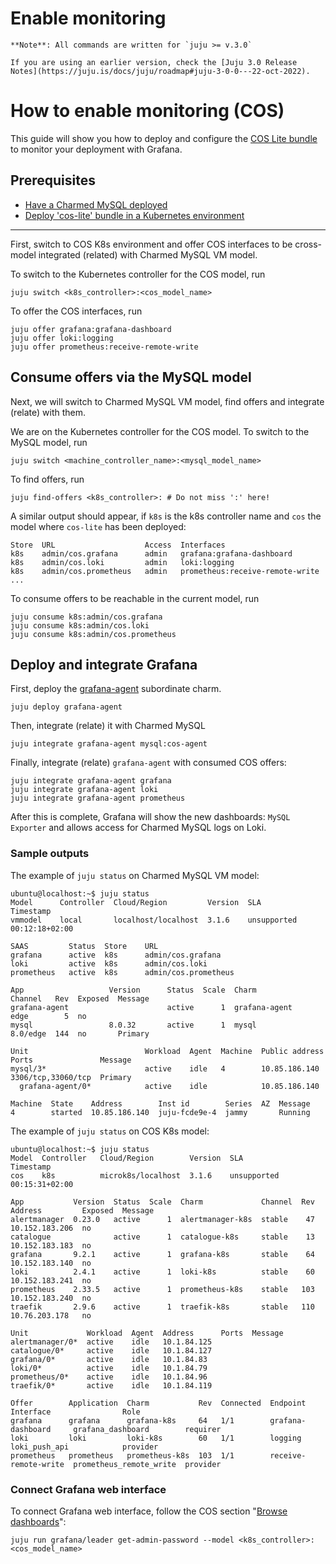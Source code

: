 
# Enable monitoring

```{note}
**Note**: All commands are written for `juju >= v.3.0`

If you are using an earlier version, check the [Juju 3.0 Release Notes](https://juju.is/docs/juju/roadmap#juju-3-0-0---22-oct-2022).
```

# How to enable monitoring (COS)

This guide will show you how to deploy and configure the [COS Lite bundle](https://charmhub.io/cos-lite) to monitor your deployment with Grafana.

## Prerequisites
* [Have a Charmed MySQL deployed](/how-to/scale-replicas)
* [Deploy 'cos-lite' bundle in a Kubernetes environment](https://charmhub.io/topics/canonical-observability-stack/tutorials/install-microk8s)

---

First, switch to COS K8s environment and offer COS interfaces to be cross-model integrated (related) with Charmed MySQL VM model.

To switch to the Kubernetes controller for the COS model, run
```shell
juju switch <k8s_controller>:<cos_model_name>
```
To offer the COS interfaces, run
```shell
juju offer grafana:grafana-dashboard
juju offer loki:logging
juju offer prometheus:receive-remote-write
```

## Consume offers via the MySQL model
Next, we will switch to Charmed MySQL VM model, find offers and integrate (relate) with them.

We are on the Kubernetes controller for the COS model. To switch to the MySQL model, run
```shell
juju switch <machine_controller_name>:<mysql_model_name>
```
To find offers, run
```shell
juju find-offers <k8s_controller>: # Do not miss ':' here!
```

A similar output should appear, if `k8s` is the k8s controller name and `cos` the model where `cos-lite` has been deployed:
```shell
Store  URL                    Access  Interfaces
k8s    admin/cos.grafana      admin   grafana:grafana-dashboard
k8s    admin/cos.loki         admin   loki:logging
k8s    admin/cos.prometheus   admin   prometheus:receive-remote-write
...
```

To consume offers to be reachable in the current model, run
```shell
juju consume k8s:admin/cos.grafana
juju consume k8s:admin/cos.loki
juju consume k8s:admin/cos.prometheus
```

## Deploy and integrate Grafana
First, deploy the [grafana-agent](https://charmhub.io/grafana-agent) subordinate charm.
```shell
juju deploy grafana-agent
```
Then, integrate (relate) it with Charmed MySQL
```shell
juju integrate grafana-agent mysql:cos-agent
```
Finally, integrate (relate) `grafana-agent` with consumed COS offers:
```shell
juju integrate grafana-agent grafana
juju integrate grafana-agent loki
juju integrate grafana-agent prometheus
```

After this is complete, Grafana will show the new dashboards: `MySQL Exporter` and allows access for Charmed MySQL logs on Loki.

### Sample outputs
The example of `juju status` on Charmed MySQL VM model:
```shell
ubuntu@localhost:~$ juju status
Model      Controller  Cloud/Region         Version  SLA          Timestamp
vmmodel    local       localhost/localhost  3.1.6    unsupported  00:12:18+02:00

SAAS         Status  Store    URL
grafana      active  k8s      admin/cos.grafana
loki         active  k8s      admin/cos.loki
prometheus   active  k8s      admin/cos.prometheus

App                   Version      Status  Scale  Charm               Channel   Rev  Exposed  Message
grafana-agent                      active      1  grafana-agent       edge        5  no
mysql                 8.0.32       active      1  mysql               8.0/edge  144  no       Primary

Unit                          Workload  Agent  Machine  Public address  Ports               Message
mysql/3*                      active    idle   4        10.85.186.140   3306/tcp,33060/tcp  Primary
  grafana-agent/0*            active    idle            10.85.186.140

Machine  State    Address        Inst id        Series  AZ  Message
4        started  10.85.186.140  juju-fcde9e-4  jammy       Running
```

The example of `juju status` on COS K8s model:
```shell
ubuntu@localhost:~$ juju status
Model  Controller   Cloud/Region        Version  SLA          Timestamp
cos    k8s          microk8s/localhost  3.1.6    unsupported  00:15:31+02:00

App           Version  Status  Scale  Charm             Channel  Rev  Address         Exposed  Message
alertmanager  0.23.0   active      1  alertmanager-k8s  stable    47  10.152.183.206  no
catalogue              active      1  catalogue-k8s     stable    13  10.152.183.183  no
grafana       9.2.1    active      1  grafana-k8s       stable    64  10.152.183.140  no
loki          2.4.1    active      1  loki-k8s          stable    60  10.152.183.241  no
prometheus    2.33.5   active      1  prometheus-k8s    stable   103  10.152.183.240  no
traefik       2.9.6    active      1  traefik-k8s       stable   110  10.76.203.178   no

Unit             Workload  Agent  Address      Ports  Message
alertmanager/0*  active    idle   10.1.84.125
catalogue/0*     active    idle   10.1.84.127
grafana/0*       active    idle   10.1.84.83
loki/0*          active    idle   10.1.84.79
prometheus/0*    active    idle   10.1.84.96
traefik/0*       active    idle   10.1.84.119

Offer        Application  Charm           Rev  Connected  Endpoint              Interface                Role
grafana      grafana      grafana-k8s     64   1/1        grafana-dashboard     grafana_dashboard        requirer
loki         loki         loki-k8s        60   1/1        logging               loki_push_api            provider
prometheus   prometheus   prometheus-k8s  103  1/1        receive-remote-write  prometheus_remote_write  provider
```

### Connect Grafana web interface
To connect Grafana web interface, follow the COS section "[Browse dashboards](https://charmhub.io/topics/canonical-observability-stack/tutorials/install-microk8s)":
```shell
juju run grafana/leader get-admin-password --model <k8s_controller>:<cos_model_name>
```

